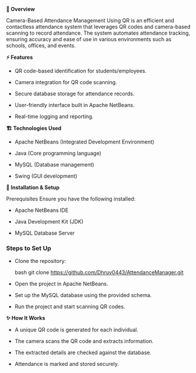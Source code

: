 **📌 Overview**

Camera-Based Attendance Management Using QR is an efficient and contactless attendance system that leverages QR codes and camera-based scanning to record attendance. The system automates attendance tracking, ensuring accuracy and ease of use in various environments such as schools, offices, and events.

**⚡ Features**

- QR code-based identification for students/employees.

- Camera integration for QR code scanning.

- Secure database storage for attendance records.

- User-friendly interface built in Apache NetBeans.

- Real-time logging and reporting.

**🏗 Technologies Used**

- Apache NetBeans (Integrated Development Environment)

- Java (Core programming language)

- MySQL (Database management)

- Swing (GUI development)

**🚀 Installation & Setup**

Prerequisites
Ensure you have the following installed:

- Apache NetBeans IDE

- Java Development Kit (JDK)

- MySQL Database Server


### Steps to Set Up
- Clone the repository:

  bash
  git clone https://github.com/Dhruv0443/AttendanceManager.git

- Open the project in Apache NetBeans.

- Set up the MySQL database using the provided schema.

- Run the project and start scanning QR codes.


**✨ How It Works**

- A unique QR code is generated for each individual.

- The camera scans the QR code and extracts information.

- The extracted details are checked against the database.

- Attendance is marked and stored securely.
